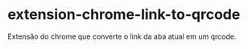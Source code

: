 # extension-chrome-link-to-qrcode
Extensão do chrome que converte o link da aba atual em um qrcode. 
